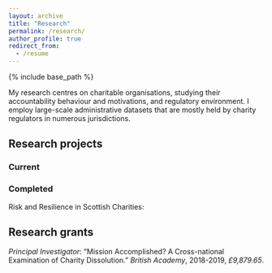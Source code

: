 ```yaml
---
layout: archive
title: "Research"
permalink: /research/
author_profile: true
redirect_from:
  - /resume
---
```


{% include base_path %}

My research centres on charitable organisations, studying their accountability behaviour and motivations, and regulatory environment. I employ large-scale administrative datasets that are mostly held by charity regulators in numerous jurisdictions.

## Research projects
### Current

 
### Completed
Risk and Resilience in Scottish Charities: 

## Research grants
*Principal Investigator*: “Mission Accomplished? A Cross-national Examination of Charity Dissolution.” _British Academy_, 2018-2019,
*£9,879.65*.

